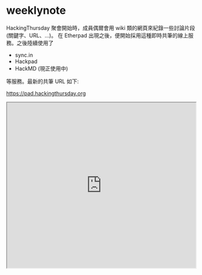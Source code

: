 # weeklynote

HackingThursday 聚會開始時，成員偶爾會用 wiki 類的網頁來紀錄一些討論片段(關鍵字、URL、...)。
在 Etherpad 出現之後，便開始採用這種即時共筆的線上服務。之後陸續使用了

- sync.in
- Hackpad
- HackMD (現正使用中)

等服務。最新的共筆 URL 如下:

<https://pad.hackingthursday.org>

<iframe src="https://pad.hackingthursday.org" width="100%" height="440px"></iframe>
